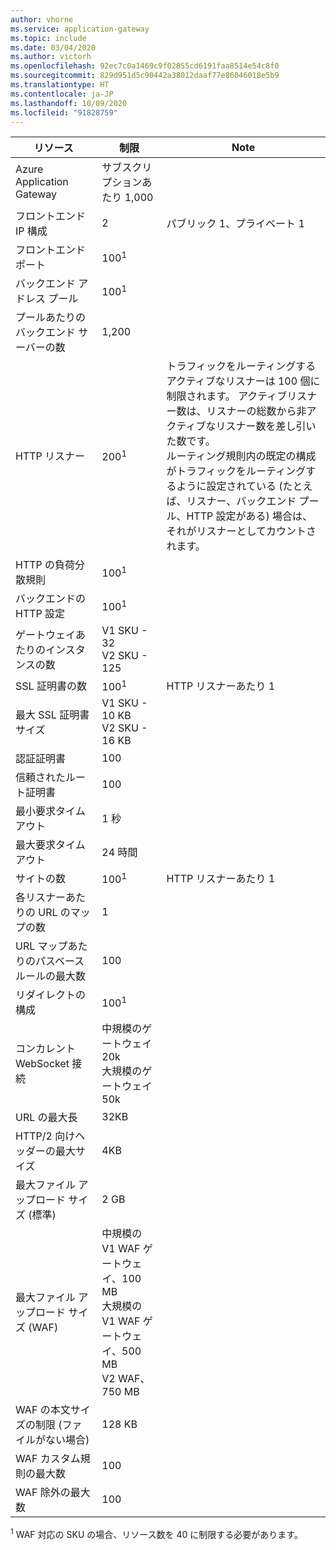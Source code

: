 ```yaml
---
author: vhorne
ms.service: application-gateway
ms.topic: include
ms.date: 03/04/2020
ms.author: victorh
ms.openlocfilehash: 92ec7c0a1469c9f02855cd6191faa8514e54c8f0
ms.sourcegitcommit: 829d951d5c90442a38012daaf77e86046018e5b9
ms.translationtype: HT
ms.contentlocale: ja-JP
ms.lasthandoff: 10/09/2020
ms.locfileid: "91828759"
---
```

| リソース | 制限 | Note |
| --- | --- | --- |
| Azure Application Gateway |サブスクリプションあたり 1,000 | |
| フロントエンド IP 構成 |2 |パブリック 1、プライベート 1 |
| フロントエンド ポート |100<sup>1</sup> | |
| バックエンド アドレス プール |100<sup>1</sup> | |
| プールあたりのバックエンド サーバーの数 |1,200 | |
| HTTP リスナー |200<sup>1</sup> |トラフィックをルーティングするアクティブなリスナーは 100 個に制限されます。 アクティブリスナー数は、リスナーの総数から非アクティブなリスナー数を差し引いた数です。<br>ルーティング規則内の既定の構成がトラフィックをルーティングするように設定されている (たとえば、リスナー、バックエンド プール、HTTP 設定がある) 場合は、それがリスナーとしてカウントされます。|
| HTTP の負荷分散規則 |100<sup>1</sup> | |
| バックエンドの HTTP 設定 |100<sup>1</sup> | |
| ゲートウェイあたりのインスタンスの数 |V1 SKU - 32<br>V2 SKU - 125 | |
| SSL 証明書の数 |100<sup>1</sup> |HTTP リスナーあたり 1 |
| 最大 SSL 証明書サイズ |V1 SKU - 10 KB<br>V2 SKU - 16 KB| |
| 認証証明書 |100 | |
| 信頼されたルート証明書 |100 | |
| 最小要求タイムアウト |1 秒 | |
| 最大要求タイムアウト |24 時間 | |
| サイトの数 |100<sup>1</sup> |HTTP リスナーあたり 1 |
| 各リスナーあたりの URL のマップの数 |1 | |
| URL マップあたりのパスベース ルールの最大数|100||
| リダイレクトの構成 |100<sup>1</sup>| |
| コンカレント WebSocket 接続 |中規模のゲートウェイ 20k<br> 大規模のゲートウェイ 50k| |
| URL の最大長|32KB| |
| HTTP/2 向けヘッダーの最大サイズ |4KB| |
| 最大ファイル アップロード サイズ (標準) |2 GB | |
| 最大ファイル アップロード サイズ (WAF) |中規模の V1 WAF ゲートウェイ、100 MB<br>大規模の V1 WAF ゲートウェイ、500 MB<br>V2 WAF、750 MB| |
| WAF の本文サイズの制限 (ファイルがない場合)|128 KB||
| WAF カスタム規則の最大数|100||
| WAF 除外の最大数|100||

<sup>1</sup> WAF 対応の SKU の場合、リソース数を 40 に制限する必要があります。
